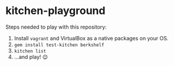 # kitchen-playground

Steps needed to play with this repository:

1. Install `vagrant` and VirtualBox as a native packages on your OS.
2. `gem install test-kitchen berkshelf`
3. `kitchen list`
4. ...and play! :wink: